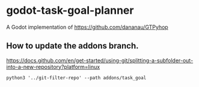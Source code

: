 # godot-task-goal-planner

A Godot implementation of https://github.com/dananau/GTPyhop

## How to update the addons branch.

https://docs.github.com/en/get-started/using-git/splitting-a-subfolder-out-into-a-new-repository?platform=linux

```python3 '../git-filter-repo' --path addons/task_goal```
